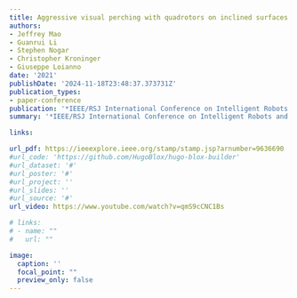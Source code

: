 ```yaml
---
title: Aggressive visual perching with quadrotors on inclined surfaces
authors:
- Jeffrey Mao
- Guanrui Li
- Stephen Nogar
- Christopher Kroninger
- Giuseppe Loianno
date: '2021'
publishDate: '2024-11-18T23:48:37.373731Z'
publication_types:
- paper-conference
publication: '*IEEE/RSJ International Conference on Intelligent Robots and Systems (IROS)*'
summary: '*IEEE/RSJ International Conference on Intelligent Robots and Systems (IROS)*'

links:

url_pdf: https://ieeexplore.ieee.org/stamp/stamp.jsp?arnumber=9636690
#url_code: 'https://github.com/HugoBlox/hugo-blox-builder'
#url_dataset: '#'
#url_poster: '#'
#url_project: ''
#url_slides: ''
#url_source: '#'
url_video: https://www.youtube.com/watch?v=qmS9cCNC1Bs 

# links:
# - name: ""
#   url: ""

image:
  caption: ''
  focal_point: ""
  preview_only: false
---
```

